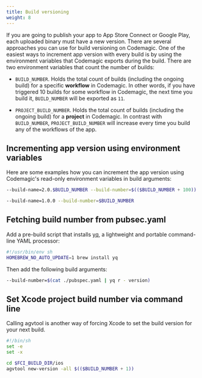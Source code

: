 ```yaml
---
title: Build versioning
weight: 8
---
```


If you are going to publish your app to App Store Connect or Google Play, each uploaded binary must have a new version. There are several approaches you can use for build versioning on Codemagic. One of the easiest ways to increment app version with every build is by using the environment variables that Codemagic exports during the build. There are two environment variables that count the number of builds:

* `BUILD_NUMBER`. Holds the total count of builds (including the ongoing build) for a specific **workflow** in Codemagic. In other words, if you have triggered 10 builds for some workflow in Codemagic, the next time you build it, `BUILD_NUMBER` will be exported as `11`.

* `PROJECT_BUILD_NUMBER`. Holds the total count of builds (including the ongoing build) for a **project** in Codemagic. In contrast with `BUILD_NUMBER`, `PROJECT_BUILD_NUMBER` will increase every time you build any of the workflows of the app.

## Incrementing app version using environment variables

Here are some examples how you can increment the app version using Codemagic's read-only environment variables in build arguments:

```bash
--build-name=2.0.$BUILD_NUMBER --build-number=$(($BUILD_NUMBER + 100))

--build-name=1.0.0 --build-number=$BUILD_NUMBER
```

## Fetching build number from pubsec.yaml

Add a pre-build script that installs [yq](https://github.com/mikefarah/yq), a lightweight and portable command-line YAML processor: 

```bash
#!/usr/bin/env sh
HOMEBREW_NO_AUTO_UPDATE=1 brew install yq
```

Then add the following build arguments:

```bash
--build-number=$(cat ./pubspec.yaml | yq r - version)
```

## Set Xcode project build number via command line

Calling agvtool is another way of forcing Xcode to set the build version for your next build. 

```bash
#!/bin/sh
set -e
set -x

cd $FCI_BUILD_DIR/ios
agvtool new-version -all $(($BUILD_NUMBER + 1))
```
